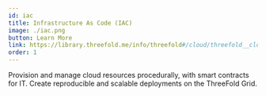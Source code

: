 ```yaml
---
id: iac
title: Infrastructure As Code (IAC)
image: ./iac.png
button: Learn More
link: https://library.threefold.me/info/threefold#/cloud/threefold__cloud_products?id=infrastructure-as-code-iac-for-experts
order: 1
---
```


Provision and manage cloud resources procedurally, with smart contracts for IT. Create reproducible and scalable deployments on the ThreeFold Grid.